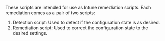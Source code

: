 These scripts are intended for use as Intune remediation scripts.
Each remediation comes as a pair of two scripts:
  1) Detection script: Used to detect if the configuration state is as desired.
  2) Remediation script: Used to correct the configuration state to the desired settings.
